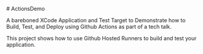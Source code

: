\# ActionsDemo

A bareboned XCode Application and Test Target to Demonstrate how to Build, Test, and Deploy using Github Actions as part of a tech talk. 

This project shows how to use Github Hosted Runners to build and test your application.
